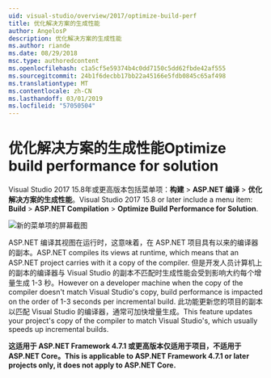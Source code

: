 ```yaml
---
uid: visual-studio/overview/2017/optimize-build-perf
title: 优化解决方案的生成性能
author: AngelosP
description: 优化解决方案的生成性能
ms.author: riande
ms.date: 08/29/2018
msc.type: authoredcontent
ms.openlocfilehash: c1a5cf5e59374b4c0dd7150c5dd62fbde42af555
ms.sourcegitcommit: 24b1f6decbb17bb22a45166e5fdb0845c65af498
ms.translationtype: MT
ms.contentlocale: zh-CN
ms.lasthandoff: 03/01/2019
ms.locfileid: "57050504"
---
```

# <a name="optimize-build-performance-for-solution"></a><span data-ttu-id="bcff7-103">优化解决方案的生成性能</span><span class="sxs-lookup"><span data-stu-id="bcff7-103">Optimize build performance for solution</span></span>

<span data-ttu-id="bcff7-104">Visual Studio 2017 15.8年或更高版本包括菜单项：**构建** > **ASP.NET 编译** > **优化解决方案的生成性能**。</span><span class="sxs-lookup"><span data-stu-id="bcff7-104">Visual Studio 2017 15.8 or later include a menu item: **Build** > **ASP.NET Compilation** > **Optimize Build Performance for Solution**.</span></span>

![新的菜单项的屏幕截图](optimize-build-perf/_static/optimize-build-performance-for-solution.png)

<span data-ttu-id="bcff7-106">ASP.NET 编译其视图在运行时，这意味着，在 ASP.NET 项目具有以来的编译器的副本。</span><span class="sxs-lookup"><span data-stu-id="bcff7-106">ASP.NET compiles its views at runtime, which means that an ASP.NET project carries with it a copy of the compiler.</span></span> <span data-ttu-id="bcff7-107">但是开发人员计算机上的副本的编译器与 Visual Studio 的副本不匹配时生成性能会受到影响大约每个增量生成 1-3 秒。</span><span class="sxs-lookup"><span data-stu-id="bcff7-107">However on a developer machine when the copy of the compiler doesn't match Visual Studio's copy, build performance is impacted on the order of 1-3 seconds per incremental build.</span></span> <span data-ttu-id="bcff7-108">此功能更新您的项目的副本以匹配 Visual Studio 的编译器，通常可加快增量生成。</span><span class="sxs-lookup"><span data-stu-id="bcff7-108">This feature updates your project's copy of the compiler to match Visual Studio's, which usually speeds up incremental builds.</span></span>

<span data-ttu-id="bcff7-109">**这适用于 ASP.NET Framework 4.7.1 或更高版本仅适用于项目，不适用于 ASP.NET Core。**</span><span class="sxs-lookup"><span data-stu-id="bcff7-109">**This is applicable to ASP.NET Framework 4.7.1 or later projects only, it does not apply to ASP.NET Core.**</span></span>
